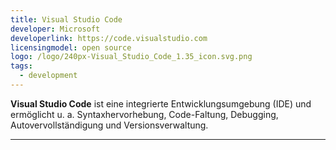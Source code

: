 ```yaml
---
title: Visual Studio Code
developer: Microsoft
developerlink: https://code.visualstudio.com
licensingmodel: open source
logo: /logo/240px-Visual_Studio_Code_1.35_icon.svg.png
tags:
  - development
---
```


**Visual Studio Code** ist eine integrierte Entwicklungsumgebung (IDE) und ermöglicht u. a. Syntaxhervorhebung, Code-Faltung, Debugging, Autovervollständigung und Versionsverwaltung.

---
